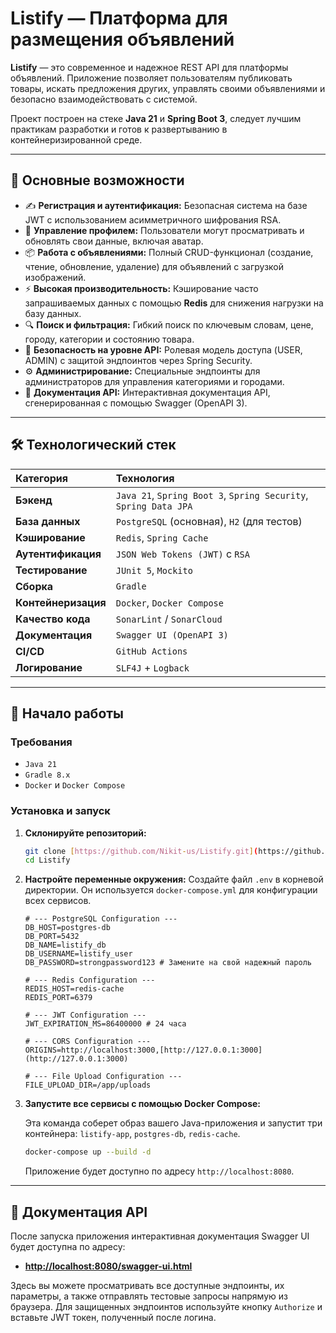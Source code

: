 # Listify — Платформа для размещения объявлений


**Listify** — это современное и надежное REST API для платформы объявлений. Приложение позволяет пользователям публиковать товары, искать предложения других, управлять своими объявлениями и безопасно взаимодействовать с системой.

Проект построен на стеке **Java 21** и **Spring Boot 3**, следует лучшим практикам разработки и готов к развертыванию в контейнеризированной среде.

-----

## 🚀 Основные возможности

- ✍️ **Регистрация и аутентификация:** Безопасная система на базе JWT с использованием асимметричного шифрования RSA.
- 👤 **Управление профилем:** Пользователи могут просматривать и обновлять свои данные, включая аватар.
- 📦 **Работа с объявлениями:** Полный CRUD-функционал (создание, чтение, обновление, удаление) для объявлений с загрузкой изображений.
- ⚡ **Высокая производительность:** Кэширование часто запрашиваемых данных с помощью **Redis** для снижения нагрузки на базу данных.
- 🔍 **Поиск и фильтрация:** Гибкий поиск по ключевым словам, цене, городу, категории и состоянию товара.
- 🔐 **Безопасность на уровне API:** Ролевая модель доступа (USER, ADMIN) с защитой эндпоинтов через Spring Security.
- ⚙️ **Администрирование:** Специальные эндпоинты для администраторов для управления категориями и городами.
- 📄 **Документация API:** Интерактивная документация API, сгенерированная с помощью Swagger (OpenAPI 3).

-----

## 🛠️ Технологический стек

| Категория | Технология |
| :--- | :--- |
| **Бэкенд** | `Java 21`, `Spring Boot 3`, `Spring Security`, `Spring Data JPA` |
| **База данных** | `PostgreSQL` (основная), `H2` (для тестов) |
| **Кэширование** | `Redis`, `Spring Cache` |
| **Аутентификация** | `JSON Web Tokens (JWT)` с `RSA` |
| **Тестирование** | `JUnit 5`, `Mockito` |
| **Сборка** | `Gradle` |
| **Контейнеризация** | `Docker`, `Docker Compose` |
| **Качество кода** | `SonarLint` / `SonarCloud` |
| **Документация** | `Swagger UI (OpenAPI 3)` |
| **CI/CD** | `GitHub Actions` |
| **Логирование** | `SLF4J` + `Logback` |

-----

## 🏁 Начало работы

### Требования

- `Java 21`
- `Gradle 8.x`
- `Docker` и `Docker Compose`

### Установка и запуск

1.  **Склонируйте репозиторий:**

    ```bash
    git clone [https://github.com/Nikit-us/Listify.git](https://github.com/Nikit-us/Listify.git)
    cd Listify
    ```

2.  **Настройте переменные окружения:**
    Создайте файл `.env` в корневой директории. Он используется `docker-compose.yml` для конфигурации всех сервисов.

    ```env
    # --- PostgreSQL Configuration ---
    DB_HOST=postgres-db
    DB_PORT=5432
    DB_NAME=listify_db
    DB_USERNAME=listify_user
    DB_PASSWORD=strongpassword123 # Замените на свой надежный пароль

    # --- Redis Configuration ---
    REDIS_HOST=redis-cache
    REDIS_PORT=6379

    # --- JWT Configuration ---
    JWT_EXPIRATION_MS=86400000 # 24 часа

    # --- CORS Configuration ---
    ORIGINS=http://localhost:3000,[http://127.0.0.1:3000](http://127.0.0.1:3000)

    # --- File Upload Configuration ---
    FILE_UPLOAD_DIR=/app/uploads
    ```

3.  **Запустите все сервисы с помощью Docker Compose:**

    Эта команда соберет образ вашего Java-приложения и запустит три контейнера: `listify-app`, `postgres-db`, `redis-cache`.

    ```bash
    docker-compose up --build -d
    ```

    Приложение будет доступно по адресу `http://localhost:8080`.

-----

## 📖 Документация API

После запуска приложения интерактивная документация Swagger UI будет доступна по адресу:

- **[http://localhost:8080/swagger-ui.html](http://localhost:8080/swagger-ui.html)**

Здесь вы можете просматривать все доступные эндпоинты, их параметры, а также отправлять тестовые запросы напрямую из браузера. Для защищенных эндпоинтов используйте кнопку `Authorize` и вставьте JWT токен, полученный после логина.

